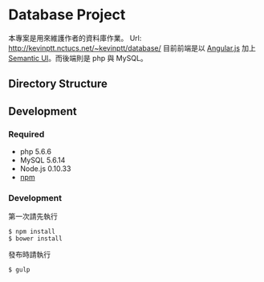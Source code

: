 # Database Project
本專案是用來維護作者的資料庫作業。
Url: http://kevinptt.nctucs.net/~kevinptt/database/
目前前端是以 [Angular.js](https://github.com/angular/angular.js) 加上 [Semantic UI](https://github.com/Semantic-Org/Semantic-UI/)。而後端則是 php 與 MySQL。

## Directory Structure

## Development

### Required

- php 5.6.6
- MySQL 5.6.14
- Node.js 0.10.33
- [npm](https://github.com/npm/npm/)

### Development

第一次請先執行

	$ npm install
	$ bower install

發布時請執行

	$ gulp
